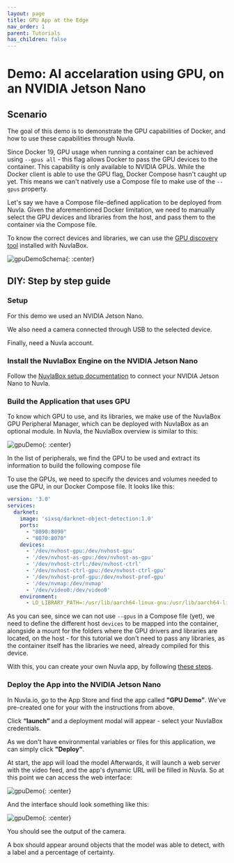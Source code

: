 ```yaml
---
layout: page
title: GPU App at the Edge
nav_order: 1
parent: Tutorials
has_children: false
---
```


# Demo: AI accelaration using GPU, on an NVIDIA Jetson Nano

## Scenario

The goal of this demo is to demonstrate the GPU capabilities of Docker, and how to use these capabilities through Nuvla.

Since Docker 19, GPU usage when running a container can be achieved using `--gpus all` - this flag allows Docker to pass the GPU devices to the container.
This capability is only available to NVIDIA GPUs. While the Docker client is able to use the GPU flag, Docker Compose hasn't caught up yet. This means we can't natively use a Compose file to make use of the `--gpus` property.

Let's say we have a Compose file-defined application to be deployed from Nuvla. Given the aforementioned Docker limitation, we need to manually select the GPU devices and libraries from the host, and pass them to the container via the Compose file.

To know the correct devices and libraries, we can use the [GPU discovery tool](https://github.com/nuvlabox/peripheral-manager-gpu) installed with NuvlaBox.

![gpuDemoSchema](/assets/img/gpu-demo-scheme.png){: :center}

## DIY: Step by step guide 


### Setup

For this demo we used an NVIDIA Jetson Nano. 

We also need a camera connected through USB to the selected device.

Finally, need a Nuvla account.

### Install the NuvlaBox Engine on the NVIDIA Jetson Nano

Follow the [NuvlaBox setup documentation](https://docs.nuvla.io/nuvlabox/nuvlabox-engine/quickstart.html) to connect your NVIDIA Jetson Nano to Nuvla. 

### Build the Application that uses GPU 

To know which GPU to use, and its libraries, we make use of the NuvlaBox GPU Peripheral Manager, which can be deployed with NuvlaBox as an optional module. 
In Nuvla, the NuvlaBox overview is similar to this: 

![gpuDemo](/assets/img/peripheral-manager-gpu.png){: :center}

In the list of peripherals, we find the GPU to be used and extract its information to build the following compose file

To use the GPUs, we need to specify the devices and volumes needed to use the GPU, in our Docker Compose file. It looks like this:

```yaml
version: '3.0'
services:
  darknet:
    image: 'sixsq/darknet-object-detection:1.0'
    ports:
      - "8090:8090"
      - "8070:8070"
    devices:
      - '/dev/nvhost-gpu:/dev/nvhost-gpu'
      - '/dev/nvhost-as-gpu:/dev/nvhost-as-gpu'
      - '/dev/nvhost-ctrl:/dev/nvhost-ctrl'
      - '/dev/nvhost-ctrl-gpu:/dev/nvhost-ctrl-gpu'
      - '/dev/nvhost-prof-gpu:/dev/nvhost-prof-gpu'
      - '/dev/nvmap:/dev/nvmap'
      - '/dev/video0:/dev/video0'
    environment:
      - LD_LIBRARY_PATH=:/usr/lib/aarch64-linux-gnu:/usr/lib/aarch64-linux-gnu/tegra:/usr/local/cuda/lib64:/usr/local/cuda/lib64:/root/opencv-3.4.1/build/lib
```


As you can see, since we can not use `--gpus` in a Compose file (yet), we need to define the different host `devices` to be mapped into the container, alongside a mount for the folders where the GPU drivers and libraries are located, on the host - for this
tutorial we don't need to pass any libraries, as the container itself has the libraries we need, already compiled for this device. 

With this, you can create your own Nuvla app, by following [these steps](http://localhost:4000/nuvla/add-apps).
 
### Deploy the App into the NVIDIA Jetson Nano

In Nuvla.io, go to the App Store and find the app called **"GPU Demo”**. We've pre-created one for your with the instructions from above. 

Click **“launch”** and a deployment modal will appear - select your NuvlaBox credentials. 

As we don't have environmental variables or files for this application, we can simply click **"Deploy"**.

At start, the app will load the model
Afterwards, it will launch a web server with the video feed, and the app's dynamic URL will be filled in Nuvla. So at this point we can access the web interface:
    
![gpuDemo](/assets/img/deployment-ready-gpu-demo.png){: :center}

  
And the interface should look something like this:


![gpuDemo](/assets/img/output-gpu-demo.png){: :center}

You should see the output of the camera.

A box should appear around objects that the model was able to detect, with a label and a percentage of certainty.


